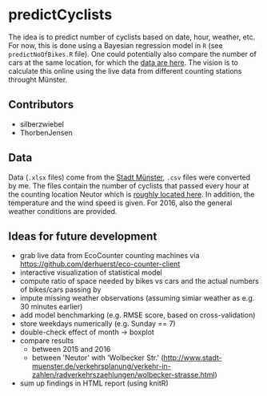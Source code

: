 # predictCyclists

The idea is to predict number of cyclists based on date, hour, weather, etc. 
For now, this is done using a Bayesian regression model in `R` (see `predictNoOfBikes.R` file). 
One could potentially also compare the number of cars at the same location, for which the [data are here](http://www.stadt-muenster.de/verkehrsplanung/verkehr-in-zahlen/kfz-verkehrszaehlungen/neutor.html). 
The vision is to calculate this online using the live data from different counting stations throught Münster.

## Contributors

* silberzwiebel
* ThorbenJensen

## Data

Data (`.xlsx` files) come from the [Stadt Münster](http://www.stadt-muenster.de/verkehrsplanung/verkehr-in-zahlen/radverkehrszaehlungen/neutor.html), `.csv` files were converted by me.
The files contain the number of cyclists that passed every hour at the counting location Neutor which is [roughly located here](http://www.openstreetmap.org/#map=19/51.96683/7.61577). In addition, the temperature and the wind speed is given. For 2016, also the general weather conditions are provided.

## Ideas for future development

* grab live data from EcoCounter counting machines via https://github.com/derhuerst/eco-counter-client
* interactive visualization of statistical model
* compute ratio of space needed by bikes vs cars and the actual numbers of bikes/cars passing by
* impute missing weather observations (assuming simiar weather as e.g. 30 minutes earlier)
* add model benchmarking (e.g. RMSE score, based on cross-validation)
* store weekdays numerically (e.g. Sunday == 7)
* double-check effect of month -> boxplot
* compare results 
  * between 2015 and 2016
  * between 'Neutor' with 'Wolbecker Str.' (http://www.stadt-muenster.de/verkehrsplanung/verkehr-in-zahlen/radverkehrszaehlungen/wolbecker-strasse.html)
* sum up findings in HTML report (using knitR)
